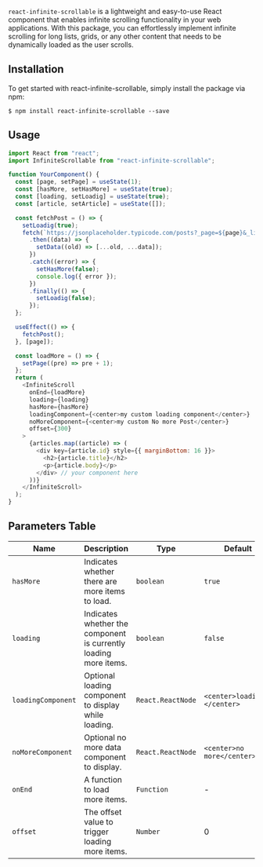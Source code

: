 `react-infinite-scrollable` is a lightweight and easy-to-use React component that enables infinite scrolling functionality in your web applications. With this package, you can effortlessly implement infinite scrolling for long lists, grids, or any other content that needs to be dynamically loaded as the user scrolls.

## Installation

To get started with react-infinite-scrollable, simply install the package via npm:

```npm
$ npm install react-infinite-scrollable --save
```

## Usage

```js
import React from "react";
import InfiniteScrollable from "react-infinite-scrollable";

function YourComponent() {
  const [page, setPage] = useState(1);
  const [hasMore, setHasMore] = useState(true);
  const [loading, setLoadig] = useState(true);
  const [article, setArticle] = useState([]);

  const fetchPost = () => {
    setLoadig(true);
    fetch(`https://jsonplaceholder.typicode.com/posts?_page=${page}&_limit=10`)
      .then((data) => {
        setData((old) => [...old, ...data]);
      })
      .catch((error) => {
        setHasMore(false);
        console.log({ error });
      })
      .finally(() => {
        setLoadig(false);
      });
  };

  useEffect(() => {
    fetchPost();
  }, [page]);

  const loadMore = () => {
    setPage((pre) => pre + 1);
  };
  return (
    <InfiniteScroll
      onEnd={loadMore}
      loading={loading}
      hasMore={hasMore}
      loadingComponent={<center>my custom loading component</center>}
      noMoreComponent={<center>my custom No more Post</center>}
      offset={300}
    >
      {articles.map((article) => (
        <div key={article.id} style={{ marginBottom: 16 }}>
          <h2>{article.title}</h2>
          <p>{article.body}</p>
        </div> // your component here
      ))}
    </InfiniteScroll>
  );
}
```

## Parameters Table

| Name               | Description                                                      | Type              | Default                      |
| ------------------ | ---------------------------------------------------------------- | ----------------- | ---------------------------- |
| `hasMore`          | Indicates whether there are more items to load.                  | `boolean`         | `true`                       |
| `loading`          | Indicates whether the component is currently loading more items. | `boolean`         | `false`                      |
| `loadingComponent` | Optional loading component to display while loading.             | `React.ReactNode` | `<center>loading..</center>` |
| `noMoreComponent`  | Optional no more data component to display.                      | `React.ReactNode` | `<center>no more</center>`   |
| `onEnd`            | A function to load more items.                                   | `Function`        | -                            |
| `offset`           | The offset value to trigger loading more items.                  | `Number`          | 0                            |
